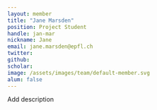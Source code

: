 ```yaml
---
layout: member
title: "Jane Marsden"
position: Project Student
handle: jan-mar
nickname: Jane
email: jane.marsden@epfl.ch
twitter: 
github: 
scholar: 
image: /assets/images/team/default-member.svg
alum: false
---
```

Add description
